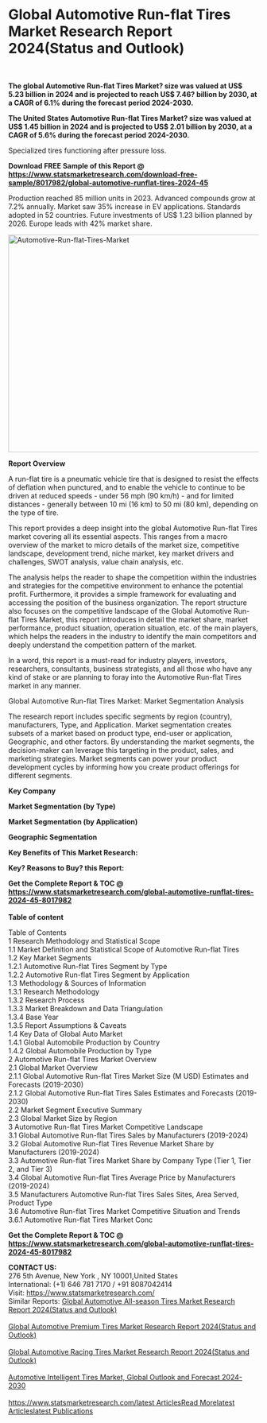 <h1>Global Automotive Run-flat Tires Market Research Report 2024(Status and Outlook)</h1><br/><p><strong>The global Automotive Run-flat Tires Market? size was valued at US$ 5.23 billion in 2024 and is projected to reach US$ 7.46? billion by 2030, at a <strong>CAGR</strong> of 6.1% during the forecast period 2024-2030.</strong></p><p><strong>The United States Automotive Run-flat Tires Market? size was valued at US$ 1.45 billion in 2024 and is projected to US$ 2.01 billion by 2030, at a <strong>CAGR</strong> of 5.6% during the forecast period 2024-2030.</strong></p><p>Specialized tires functioning after pressure loss.</p><p><strong>Download FREE Sample of this Report @ <a href="https://www.statsmarketresearch.com/download-free-sample/8017982/global-automotive-runflat-tires-2024-45">https://www.statsmarketresearch.com/download-free-sample/8017982/global-automotive-runflat-tires-2024-45</a></strong></p><p>Production reached 85 million units in 2023. Advanced compounds grow at 7.2% annually. Market saw 35% increase in EV applications. Standards adopted in 52 countries. Future investments of US$ 1.23 billion planned by 2026. Europe leads with 42% market share.</p><p><img alt="Automotive-Run-flat-Tires-Market" src="https://www.grandresearchstore.com/assets/report-images/Automotive_Run-flat_Tires_Market.png" style="width: 730px; height: 438px;"></p><p><strong>Report Overview</strong></p><p>A run-flat tire is a pneumatic vehicle tire that is designed to resist the effects of deflation when punctured, and to enable the vehicle to continue to be driven at reduced speeds - under 56 mph (90 km/h) - and for limited distances - generally between 10 mi (16 km) to 50 mi (80 km), depending on the type of tire.</p><p>This report provides a deep insight into the global Automotive Run-flat Tires market covering all its essential aspects. This ranges from a macro overview of the market to micro details of the market size, competitive landscape, development trend, niche market, key market drivers and challenges, SWOT analysis, value chain analysis, etc.</p><p>The analysis helps the reader to shape the competition within the industries and strategies for the competitive environment to enhance the potential profit. Furthermore, it provides a simple framework for evaluating and accessing the position of the business organization. The report structure also focuses on the competitive landscape of the Global Automotive Run-flat Tires Market, this report introduces in detail the market share, market performance, product situation, operation situation, etc. of the main players, which helps the readers in the industry to identify the main competitors and deeply understand the competition pattern of the market.</p><p>In a word, this report is a must-read for industry players, investors, researchers, consultants, business strategists, and all those who have any kind of stake or are planning to foray into the Automotive Run-flat Tires market in any manner.</p><p>Global Automotive Run-flat Tires Market: Market Segmentation Analysis</p><p>The research report includes specific segments by region (country), manufacturers, Type, and Application. Market segmentation creates subsets of a market based on product type, end-user or application, Geographic, and other factors. By understanding the market segments, the decision-maker can leverage this targeting in the product, sales, and marketing strategies. Market segments can power your product development cycles by informing how you create product offerings for different segments.</p><p><strong>Key Company</strong></p><p><strong>Market Segmentation (by Type)</strong></p><p><strong>Market Segmentation (<strong>by Application</strong>)</strong></p><p><strong>Geographic Segmentation</strong></p><p><strong>Key Benefits of This Market Research:</strong></p><p><strong>Key? <strong>Reasons to Buy</strong>? this Report:</strong></p><div><b>Get the Complete Report & TOC @ <a href="https://www.statsmarketresearch.com/global-automotive-runflat-tires-2024-45-8017982">https://www.statsmarketresearch.com/global-automotive-runflat-tires-2024-45-8017982</a></b></div><br><b>Table of content</b><p>Table of Contents<br /> 1 Research Methodology and Statistical Scope<br /> 1.1 Market Definition and Statistical Scope of Automotive Run-flat Tires<br /> 1.2 Key Market Segments<br /> 1.2.1 Automotive Run-flat Tires Segment by Type<br /> 1.2.2 Automotive Run-flat Tires Segment by Application<br /> 1.3 Methodology & Sources of Information<br /> 1.3.1 Research Methodology<br /> 1.3.2 Research Process<br /> 1.3.3 Market Breakdown and Data Triangulation<br /> 1.3.4 Base Year<br /> 1.3.5 Report Assumptions & Caveats<br /> 1.4 Key Data of Global Auto Market<br /> 1.4.1 Global Automobile Production by Country<br /> 1.4.2 Global Automobile Production by Type<br /> 2 Automotive Run-flat Tires Market Overview<br /> 2.1 Global Market Overview<br /> 2.1.1 Global Automotive Run-flat Tires Market Size (M USD) Estimates and Forecasts (2019-2030)<br /> 2.1.2 Global Automotive Run-flat Tires Sales Estimates and Forecasts (2019-2030)<br /> 2.2 Market Segment Executive Summary<br /> 2.3 Global Market Size by Region<br /> 3 Automotive Run-flat Tires Market Competitive Landscape<br /> 3.1 Global Automotive Run-flat Tires Sales by Manufacturers (2019-2024)<br /> 3.2 Global Automotive Run-flat Tires Revenue Market Share by Manufacturers (2019-2024)<br /> 3.3 Automotive Run-flat Tires Market Share by Company Type (Tier 1, Tier 2, and Tier 3)<br /> 3.4 Global Automotive Run-flat Tires Average Price by Manufacturers (2019-2024)<br /> 3.5 Manufacturers Automotive Run-flat Tires Sales Sites, Area Served, Product Type<br /> 3.6 Automotive Run-flat Tires Market Competitive Situation and Trends<br /> 3.6.1 Automotive Run-flat Tires Market Conc<br><div><b>Get the Complete Report & TOC @ <a href="https://www.statsmarketresearch.com/global-automotive-runflat-tires-2024-45-8017982">https://www.statsmarketresearch.com/global-automotive-runflat-tires-2024-45-8017982</a></b></div></p> <b>CONTACT US:</b><br>276 5th Avenue, New York , NY 10001,United States<br>International: (+1) 646 781 7170 / +91 8087042414<br>Visit: <a href="https://www.statsmarketresearch.com/">https://www.statsmarketresearch.com/</a><br>Similar Reports: <a href="https://www.statsmarketresearch.com/global-automotive-runflat-tires-2024-45-8017982">Global Automotive All-season Tires Market Research Report 2024(Status and Outlook)</a><br/><br/><a href="https://www.statsmarketresearch.com/global-automotive-runflat-tires-2024-45-8017982">Global Automotive Premium Tires Market Research Report 2024(Status and Outlook)</a><br/><br/><a href="https://www.statsmarketresearch.com/global-automotive-runflat-tires-2024-45-8017982">Global Automotive Racing Tires Market Research Report 2024(Status and Outlook)</a><br/><br/><a href="https://www.statsmarketresearch.com/global-automotive-runflat-tires-2024-45-8017982">Automotive Intelligent Tires Market, Global Outlook and Forecast 2024-2030</a><br/><br/><a href="https://gyeongbokgung.com">https://www.statsmarketresearch.com/</a><a href="https://hallyeomaritime.com">latest Articles</a><a href="https://jingwansa.com">Read More</a><a href=https://nguoiviet.jp/">latest Articles</a><a href="https://www.intelmarketresearch.com/">latest Publications</a>